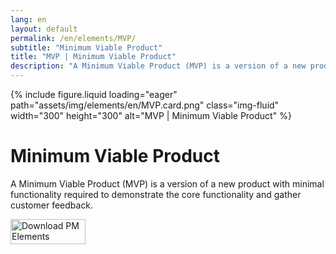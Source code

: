 ```yaml
---
lang: en
layout: default
permalink: /en/elements/MVP/
subtitle: "Minimum Viable Product"
title: "MVP | Minimum Viable Product"
description: "A Minimum Viable Product (MVP) is a version of a new product with minimal functionality required to demonstrate the core functionality and gather customer feedback."
---
```


{% include figure.liquid loading="eager" path="assets/img/elements/en/MVP.card.png" class="img-fluid" width="300" height="300" alt="MVP | Minimum Viable Product" %}

# Minimum Viable Product

A Minimum Viable Product (MVP) is a version of a new product with minimal functionality required to demonstrate the core functionality and gather customer feedback.

<a href="https://apps.apple.com/app/apple-store/id6738084498?pt=127441684&ct=website&mt=8">
  <img src="{{ "assets/img/en/appstore.png" | relative_url }}" width="120" height="40" alt="Download PM Elements">
</a>
